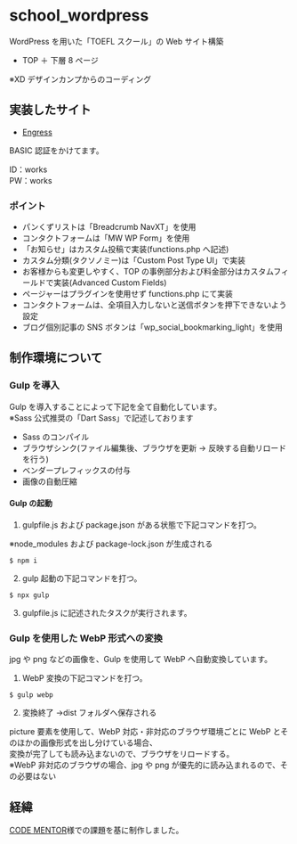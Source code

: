 # school_wordpress

WordPress を用いた「TOEFL スクール」の Web サイト構築

- TOP ＋ 下層 8 ページ<br>

※XD デザインカンプからのコーディング

## 実装したサイト

- [Engress](https://works01.k-watanabe39.com/)

BASIC 認証をかけてます。

ID：works<br>
PW：works

### ポイント

- パンくずリストは「Breadcrumb NavXT」を使用
- コンタクトフォームは「MW WP Form」を使用
- 「お知らせ」はカスタム投稿で実装(functions.php へ記述)
- カスタム分類(タクソノミー)は「Custom Post Type UI」で実装
- お客様からも変更しやすく、TOP の事例部分および料金部分はカスタムフィールドで実装(Advanced Custom Fields)
- ページャーはプラグインを使用せず functions.php にて実装
- コンタクトフォームは、全項目入力しないと送信ボタンを押下できないよう設定
- ブログ個別記事の SNS ボタンは「wp_social_bookmarking_light」を使用

## 制作環境について

### Gulp を導入

Gulp を導入することによって下記を全て自動化しています。<br>
※Sass 公式推奨の「Dart Sass」で記述しております

- Sass のコンパイル
- ブラウザシンク(ファイル編集後、ブラウザを更新 → 反映する自動リロードを行う)
- ベンダープレフィックスの付与
- 画像の自動圧縮

#### Gulp の起動

1. gulpfile.js および package.json がある状態で下記コマンドを打つ。

※node_modules および package-lock.json が生成される

```
$ npm i
```

2. gulp 起動の下記コマンドを打つ。

```
$ npx gulp
```

3. gulpfile.js に記述されたタスクが実行されます。

### Gulp を使用した WebP 形式への変換

jpg や png などの画像を、Gulp を使用して WebP へ自動変換しています。

1. WebP 変換の下記コマンドを打つ。

```
$ gulp webp
```

2. 変換終了 →dist フォルダへ保存される

picture 要素を使用して、WebP 対応・非対応のブラウザ環境ごとに WebP とそのほかの画像形式を出し分けている場合、<br>
変換が完了しても読み込まないので、ブラウザをリロードする。<br>
※WebP 非対応のブラウザの場合、jpg や png が優先的に読み込まれるので、その必要はない

## 経緯

[CODE MENTOR](https://codementor.arutega.jp/)様での課題を基に制作しました。
